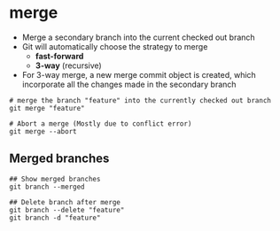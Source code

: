 # merge

- Merge a secondary branch into the current checked out branch
- Git will automatically choose the strategy to merge
  - **fast-forward**
  - **3-way** (recursive)
- For 3-way merge, a new merge commit object is created, which incorporate all the changes made in the secondary branch

```shell
# merge the branch "feature" into the currently checked out branch
git merge "feature"

# Abort a merge (Mostly due to conflict error)
git merge --abort
```

## Merged branches

```shell
## Show merged branches
git branch --merged

## Delete branch after merge
git branch --delete "feature"
git branch -d "feature"
```
